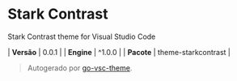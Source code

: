 # Stark Contrast

Stark Contrast theme for Visual Studio Code

| **Versão** | 0.0.1 |
| **Engine** | ^1.0.0 |
| **Pacote** | theme-starkcontrast |

> Autogerado por [go-vsc-theme](https://github.com/natalbu/go-vsc-theme).
